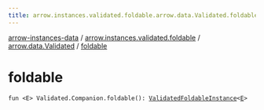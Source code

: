 ```yaml
---
title: arrow.instances.validated.foldable.arrow.data.Validated.foldable - arrow-instances-data
---
```


[arrow-instances-data](../../index.html) / [arrow.instances.validated.foldable](../index.html) / [arrow.data.Validated](index.html) / [foldable](./foldable.html)

# foldable

`fun <E> Validated.Companion.foldable(): `[`ValidatedFoldableInstance`](../../arrow.instances/-validated-foldable-instance/index.html)`<`[`E`](foldable.html#E)`>`